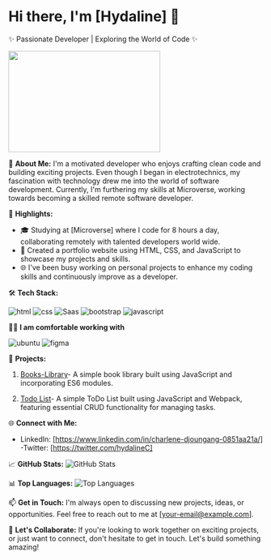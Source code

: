 # Hi there, I'm [Hydaline] 👋

 ✨ Passionate  Developer | Exploring the World of Code  ✨

<img src="https://media.giphy.com/media/PI3QGKFN6XZUCMMqJm/giphy.gif" width="300" height="200" />



🚀 **About Me:**
 I'm a motivated developer who enjoys crafting clean code and building exciting projects. Even though I began in electrotechnics, my fascination with technology drew me into the world of software development. Currently, I'm furthering  my skills at Microverse, working towards becoming a skilled remote software developer.
 
🌟 **Highlights:**
- 🎓 Studying at [Microverse] where I code for 8 hours a day, collaborating remotely with talented developers world wide.
- 💼 Created a portfolio website using HTML, CSS, and JavaScript to showcase my projects and skills.
- 🌐 I've been busy working on personal projects to enhance my coding skills and continuously improve as a developer.

🛠️ **Tech Stack:**
<div display="flex">
  <img src="https://img.shields.io/badge/HTML5-E34F26?style=for-the-badge&logo=html5&logoColor=white" alt="html"/>
  <img src="https://img.shields.io/badge/CSS3-1572B6?style=for-the-badge&logo=css3&logoColor=white" alt="css"/>
  <img src="https://img.shields.io/badge/Sass-CC6699?style=for-the-badge&logo=sass&logoColor=white" alt="Saas"/>
  <img src="https://img.shields.io/badge/Bootstrap-563D7C?style=for-the-badge&logo=bootstrap&logoColor=white" alt="bootstrap"/>
<img src="https://img.shields.io/badge/JavaScript-F7DF1E?style=for-the-badge&logo=javascript&logoColor=black" alt="javascript"/></div>
  
 👩‍💻 **I am comfortable working with**
<div display="flex">
  <img src="https://img.shields.io/badge/Ubuntu-E95420?style=for-the-badge&logo=ubuntu&logoColor=white" alt="ubuntu"/>
  <img src="https://img.shields.io/badge/Figma-F24E1E?style=for-the-badge&logo=figma&logoColor=white" alt="figma"/>
</div>

🚀 **Projects:**
1. [Books-Library](https://github.com/hydaline-code/Awesomebooks_part2)- A simple book library built using JavaScript and incorporating ES6 modules.
   
2. [Todo List](https://github.com/hydaline-code/Todo-List)- A simple ToDo List built using JavaScript and Webpack, featuring essential CRUD functionality for managing tasks.
  

🌐 **Connect with Me:**
- LinkedIn: [https://www.linkedin.com/in/charlene-djoungang-0851aa21a/]
-Twitter: [https://twitter.com/hydalineC]

📈 **GitHub Stats:**
![GitHub Stats](https://github-readme-stats.vercel.app/api?username=hydaline-code)


📊 **Top Languages:**
![Top Languages](your-GitHub-top-languages-badge)

📫 **Get in Touch:**
I'm always open to discussing new projects, ideas, or opportunities. Feel free to reach out to me at [your-email@example.com].

🚀 **Let's Collaborate:**
If you're looking to work together on exciting projects, or just want to connect, don't hesitate to get in touch. Let's build something amazing!
